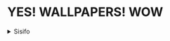 <!--
      ,~~.
     (  9 )-_,
(\___ )=="-"
 \ .   ) )
  \ `-" /
   `~j-"  
     ""=:
-->

# YES! WALLPAPERS! WOW

<details>
   <summary> Sisifo </summary>

   | Preview |
   | :---: |
   | ![Preview](./themes/Sisifo/preview.png) |

   | 01.png |
   | :---: |
   | ![01.png](./themes/Sisifo/01.png) |

   | 02.png |
   | :---: |
   | ![02.png](./themes/Sisifo/02.png) |

   | 03.png |
   | :---: |
   | ![03.png](./themes/Sisifo/03.png) |

   | 04.png |
   | :---: |
   | ![04.png](./themes/Sisifo/04.png) |

   | 05.png |
   | :---: |
   | ![05.png](./themes/Sisifo/05.png) |

   | 06.png |
   | :---: |
   | ![06.png](./themes/Sisifo/06.png) |

   | 07.png |
   | :---: |
   | ![07.png](./themes/Sisifo/07.png) |

   | 08.png |
   | :---: |
   | ![08.png](./themes/Sisifo/08.png) |

   | 09.png |
   | :---: |
   | ![09.png](./themes/Sisifo/09.png) |

   | 10.png |
   | :---: |
   | ![10.png](./themes/Sisifo/10.png) |

   | 11.png |
   | :---: |
   | ![11.png](./themes/Sisifo/11.png) |

   | 12.png |
   | :---: |
   | ![12.png](./themes/Sisifo/12.png) |

</details>
